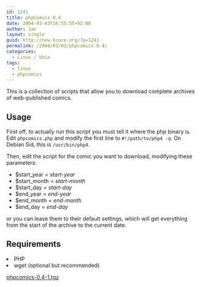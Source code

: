 ```yaml
---
id: 1241
title: phpComics 0.4
date: 2004-03-03T16:55:55+02:00
author: Jan
layout: single
guid: http://new.kcore.org/?p=1241
permalink: /2004/03/03/phpcomics-0-4/
categories:
  - Linux / Unix
tags:
  - linux
  - phpcomics
---
```

This is a collection of scripts that allow you to download complete archives of web-published comics.

## Usage

First off, to actually run this script you must tell it where the php binary is. Edit `phpcomics.php` and modify the first line to `#!/path/to/php4 -q`. On Debian Sid, this is `/usr/bin/php4.`

Then, edit the script for the comic you want to download, modifying these parameters:

  * $start_year = _start-year_
  * $start_month = _start-month_
  * $start_day = _start-day_
  * $end_year = _end-year_
  * $end_month = _end-month_
  * $end_day = _end-day_

or you can leave them to their default settings, which will get everything from the start of the archive to the current date.

## Requirements

<li class="list">
  PHP
</li>
<li class="list">
  wget (optional but recommended)
</li>

[phpcomics-0.4-1.tgz](/assets/files/2004/03/phpcomics-0.4-1.tgz)
